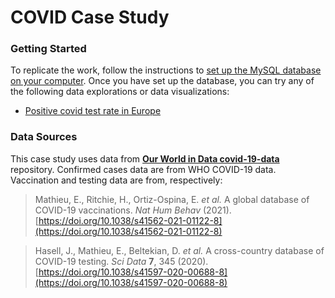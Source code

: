 <h1>COVID Case Study</h1>

<div id="gettingStarted">
  <h3>Getting Started</h3>
  <p>
    To replicate the work, follow the instructions to <a href="./instructions/setupDatabase.md">set up the MySQL database on your computer</a>.
    Once you have set up the database, you can try any of the following data explorations or data visualizations:
    <ul>
      <li><a href="./instructions/positiveRate.md">Positive covid test rate in Europe</a></li>
    </ul>
  </p>
</div>

<div id="sources">
  <h3>Data Sources</h3>
  <p>
    This case study uses data from <a href="https://github.com/owid/covid-19-data/tree/master"><strong>Our World in Data covid-19-data</strong></a> repository.
    Confirmed cases data are from WHO COVID-19 data. Vaccination and testing data are from, respectively:
  </p>

  > Mathieu, E., Ritchie, H., Ortiz-Ospina, E. _et al._ A global database of COVID-19 vaccinations. _Nat Hum Behav_ (2021). [https://doi.org/10.1038/s41562-021-01122-8](https://doi.org/10.1038/s41562-021-01122-8)

  > Hasell, J., Mathieu, E., Beltekian, D. _et al._ A cross-country database of COVID-19 testing. _Sci Data_ **7**, 345 (2020). [https://doi.org/10.1038/s41597-020-00688-8](https://doi.org/10.1038/s41597-020-00688-8)
</div>